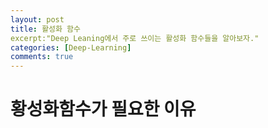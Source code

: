 ```yaml
---
layout: post
title: 활성화 함수
excerpt:"Deep Leaning에서 주로 쓰이는 활성화 함수들을 알아보자."
categories: [Deep-Learning]
comments: true
---
```


# 황성화함수가 필요한 이유

